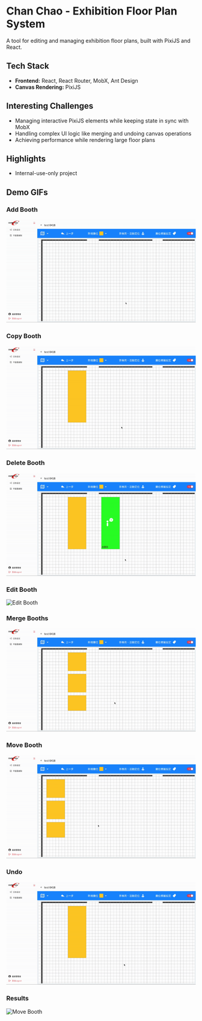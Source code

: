 # Chan Chao - Exhibition Floor Plan System

A tool for editing and managing exhibition floor plans, built with PixiJS and React.

## Tech Stack
- **Frontend:** React, React Router, MobX, Ant Design
- **Canvas Rendering:** PixiJS

## Interesting Challenges
- Managing interactive PixiJS elements while keeping state in sync with MobX
- Handling complex UI logic like merging and undoing canvas operations
- Achieving performance while rendering large floor plans

## Highlights
- Internal-use-only project

## Demo GIFs

### Add Booth
![Add Booth](./assets/gifs/chanchao_booths_create.gif)

### Copy Booth
![Copy Booth](./assets/gifs/chanchao_booths_copy.gif)

### Delete Booth
![Delete Booth](./assets/gifs/chanchao_booths_delete.gif)

### Edit Booth
![Edit Booth](./assets/gifs/chanchao_booths_edit.gif)

### Merge Booths
![Merge Booth](./assets/gifs/chanchao_booths_merge.gif)

### Move Booth
![Move Booth](./assets/gifs/chanchao_booths_move.gif)

### Undo
![Move Booth](./assets/gifs/chanchao_booths_back.gif)

### Results
![Move Booth](./assets/gifs/chanchao_booths_results.gif)

